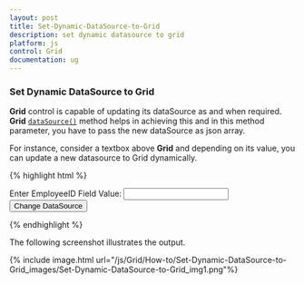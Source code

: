 ```yaml
---
layout: post
title: Set-Dynamic-DataSource-to-Grid
description: set dynamic datasource to grid
platform: js
control: Grid
documentation: ug
---
```


### Set Dynamic DataSource to Grid

**Grid** control is capable of updating its dataSource as and when required. **Grid**  [`dataSource()`](/js/api/ejgrid#methods:datasource "dataSource()") method helps in achieving this and in this method parameter, you have to pass the new dataSource as json array.

For instance, consider a textbox above **Grid** and depending on its value, you can update a new datasource to Grid dynamically.

{% highlight html %}


Enter EmployeeID Field Value:
<input type="text" id="colValue" />
<input type="button" id="customButton" value="Change DataSource">

<div id="Grid"></div>

<script type="text/javascript">
    $(function () {

           // the datasource "window.gridData" is referred from jsondata.min.js
           $("#Grid").ejGrid({
               dataSource: window.gridData,
               allowPaging: true,
               allowSorting: true,
               columns: [
                       { field: "OrderID", headerText: "Order ID", width: 75 , textAlign: ej.TextAlign.Right },
                       { field: "CustomerID", headerText: "Customer ID", width: 80 },
                       { field: "EmployeeID", headerText: "Employee ID", width: 75, textAlign: ej.TextAlign.Right },
                       { field: "Freight", width: 75, format: "{0:C}", textAlign: ej.TextAlign.Right },
                       { field: "OrderDate", headerText: "Order Date", width: 80, format: "{0:MM/dd/yyyy}", textAlign: ej.TextAlign.Right },
                       { field: "ShipCity", headerText: "Ship City", width: 110 }
               ]
           });

          $("#customButton").ejButton({
            size: "Normal", click: function (args) {//updating dataSource in an external button click event
                var obj = $("#Grid").ejGrid("instance");
                var value = $("#colValue").val();
                //Add custom paramter to the server
                var query = new ej.Query().where("EmployeeID",ej.FilterOperators.equal, value);

                //Creating ejDataManager with UrlAdaptor

                var dm = ej.DataManager(window.gridData);

                var data = dm.executeLocal(query);
                    //Assign the result to the grid dataSource using "dataSource" method.
                    obj.dataSource(data)

            }
        })

       });

</script>


{% endhighlight %}



The following screenshot illustrates the output.

{% include image.html url="/js/Grid/How-to/Set-Dynamic-DataSource-to-Grid_images/Set-Dynamic-DataSource-to-Grid_img1.png"%}

